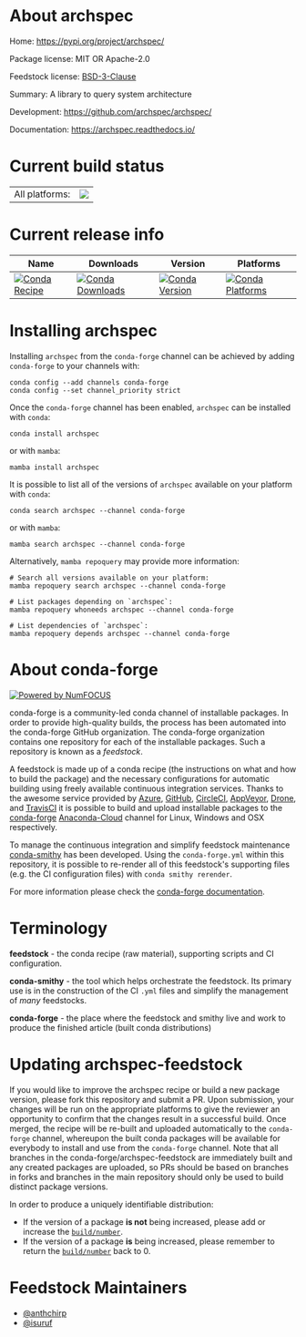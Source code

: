 About archspec
==============

Home: https://pypi.org/project/archspec/

Package license: MIT OR Apache-2.0

Feedstock license: [BSD-3-Clause](https://github.com/conda-forge/archspec-feedstock/blob/main/LICENSE.txt)

Summary: A library to query system architecture

Development: https://github.com/archspec/archspec/

Documentation: https://archspec.readthedocs.io/

Current build status
====================


<table><tr><td>All platforms:</td>
    <td>
      <a href="https://dev.azure.com/conda-forge/feedstock-builds/_build/latest?definitionId=10422&branchName=main">
        <img src="https://dev.azure.com/conda-forge/feedstock-builds/_apis/build/status/archspec-feedstock?branchName=main">
      </a>
    </td>
  </tr>
</table>

Current release info
====================

| Name | Downloads | Version | Platforms |
| --- | --- | --- | --- |
| [![Conda Recipe](https://img.shields.io/badge/recipe-archspec-green.svg)](https://anaconda.org/conda-forge/archspec) | [![Conda Downloads](https://img.shields.io/conda/dn/conda-forge/archspec.svg)](https://anaconda.org/conda-forge/archspec) | [![Conda Version](https://img.shields.io/conda/vn/conda-forge/archspec.svg)](https://anaconda.org/conda-forge/archspec) | [![Conda Platforms](https://img.shields.io/conda/pn/conda-forge/archspec.svg)](https://anaconda.org/conda-forge/archspec) |

Installing archspec
===================

Installing `archspec` from the `conda-forge` channel can be achieved by adding `conda-forge` to your channels with:

```
conda config --add channels conda-forge
conda config --set channel_priority strict
```

Once the `conda-forge` channel has been enabled, `archspec` can be installed with `conda`:

```
conda install archspec
```

or with `mamba`:

```
mamba install archspec
```

It is possible to list all of the versions of `archspec` available on your platform with `conda`:

```
conda search archspec --channel conda-forge
```

or with `mamba`:

```
mamba search archspec --channel conda-forge
```

Alternatively, `mamba repoquery` may provide more information:

```
# Search all versions available on your platform:
mamba repoquery search archspec --channel conda-forge

# List packages depending on `archspec`:
mamba repoquery whoneeds archspec --channel conda-forge

# List dependencies of `archspec`:
mamba repoquery depends archspec --channel conda-forge
```


About conda-forge
=================

[![Powered by
NumFOCUS](https://img.shields.io/badge/powered%20by-NumFOCUS-orange.svg?style=flat&colorA=E1523D&colorB=007D8A)](https://numfocus.org)

conda-forge is a community-led conda channel of installable packages.
In order to provide high-quality builds, the process has been automated into the
conda-forge GitHub organization. The conda-forge organization contains one repository
for each of the installable packages. Such a repository is known as a *feedstock*.

A feedstock is made up of a conda recipe (the instructions on what and how to build
the package) and the necessary configurations for automatic building using freely
available continuous integration services. Thanks to the awesome service provided by
[Azure](https://azure.microsoft.com/en-us/services/devops/), [GitHub](https://github.com/),
[CircleCI](https://circleci.com/), [AppVeyor](https://www.appveyor.com/),
[Drone](https://cloud.drone.io/welcome), and [TravisCI](https://travis-ci.com/)
it is possible to build and upload installable packages to the
[conda-forge](https://anaconda.org/conda-forge) [Anaconda-Cloud](https://anaconda.org/)
channel for Linux, Windows and OSX respectively.

To manage the continuous integration and simplify feedstock maintenance
[conda-smithy](https://github.com/conda-forge/conda-smithy) has been developed.
Using the ``conda-forge.yml`` within this repository, it is possible to re-render all of
this feedstock's supporting files (e.g. the CI configuration files) with ``conda smithy rerender``.

For more information please check the [conda-forge documentation](https://conda-forge.org/docs/).

Terminology
===========

**feedstock** - the conda recipe (raw material), supporting scripts and CI configuration.

**conda-smithy** - the tool which helps orchestrate the feedstock.
                   Its primary use is in the construction of the CI ``.yml`` files
                   and simplify the management of *many* feedstocks.

**conda-forge** - the place where the feedstock and smithy live and work to
                  produce the finished article (built conda distributions)


Updating archspec-feedstock
===========================

If you would like to improve the archspec recipe or build a new
package version, please fork this repository and submit a PR. Upon submission,
your changes will be run on the appropriate platforms to give the reviewer an
opportunity to confirm that the changes result in a successful build. Once
merged, the recipe will be re-built and uploaded automatically to the
`conda-forge` channel, whereupon the built conda packages will be available for
everybody to install and use from the `conda-forge` channel.
Note that all branches in the conda-forge/archspec-feedstock are
immediately built and any created packages are uploaded, so PRs should be based
on branches in forks and branches in the main repository should only be used to
build distinct package versions.

In order to produce a uniquely identifiable distribution:
 * If the version of a package **is not** being increased, please add or increase
   the [``build/number``](https://docs.conda.io/projects/conda-build/en/latest/resources/define-metadata.html#build-number-and-string).
 * If the version of a package **is** being increased, please remember to return
   the [``build/number``](https://docs.conda.io/projects/conda-build/en/latest/resources/define-metadata.html#build-number-and-string)
   back to 0.

Feedstock Maintainers
=====================

* [@anthchirp](https://github.com/anthchirp/)
* [@isuruf](https://github.com/isuruf/)

